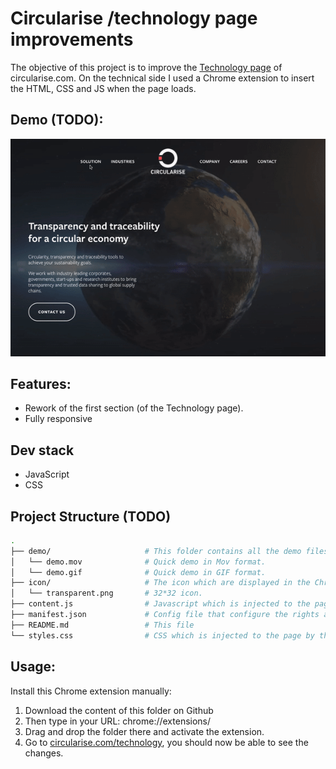 # Circularise /technology page improvements

The objective of this project is to improve the [Technology page](https://www.circularise.com/technology) of circularise.com.
On the technical side I used a Chrome extension to insert the HTML, CSS and JS when the page loads.

## Demo (TODO):

![demo](demo/demo.gif)

## Features:

-  Rework of the first section (of the Technology page).
-  Fully responsive

## Dev stack

-  JavaScript
-  CSS

## Project Structure (TODO)

```sh
.
├── demo/                     # This folder contains all the demo files.
│   └── demo.mov              # Quick demo in Mov format.
│   └── demo.gif              # Quick demo in GIF format.
├── icon/                     # The icon which are displayed in the Chrome's toolbar.
│   └── transparent.png       # 32*32 icon.
├── content.js                # Javascript which is injected to the page by the extension
├── manifest.json             # Config file that configure the rights and permissions for this extension
├── README.md                 # This file
└── styles.css                # CSS which is injected to the page by the extension (and override the existing styles)
```

## Usage:

Install this Chrome extension manually:

1. Download the content of this folder on Github
2. Then type in your URL: chrome://extensions/
3. Drag and drop the folder there and activate the extension.
4. Go to [circularise.com/technology](https://www.circularise.com/technology), you should now be able to see the changes.
